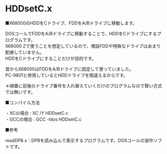 # HDDsetC.x
■X68000のHDDをCドライブ、FDDをA/Bドライブに移動します。

DOSコールでFDDをA/Bドライブに移動することで、HDDをCドライブにするプログラムです。<br>
X68000 Zで使うことを想定しているので、増設FDDや特殊なドライブはあまり配慮していません。<br>
HDDをCドライブにすることだけが目的です。

昔からX68000はFDDをA/Bドライブに固定して使っていました。<br>
PC-9801と併用しているとHDDドライブを間違えるからです。

＊順番に前後のドライブ番号を入れ替えていくだけのプログラムなので賢い方式では無いです。<br>

■コンパイル方法

・XCの場合 : XC /Y HDDsetC.c<br>
・GCCの場合 : GCC -ldos HDDsetC.c<br>

■参考

readDPB.x：DPBを読み込んで表示するプログラムです。DOSコールの習作ソフトです。
